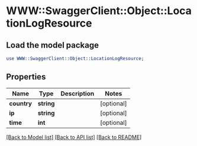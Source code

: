 # WWW::SwaggerClient::Object::LocationLogResource

## Load the model package
```perl
use WWW::SwaggerClient::Object::LocationLogResource;
```

## Properties
Name | Type | Description | Notes
------------ | ------------- | ------------- | -------------
**country** | **string** |  | [optional] 
**ip** | **string** |  | [optional] 
**time** | **int** |  | [optional] 

[[Back to Model list]](../README.md#documentation-for-models) [[Back to API list]](../README.md#documentation-for-api-endpoints) [[Back to README]](../README.md)


